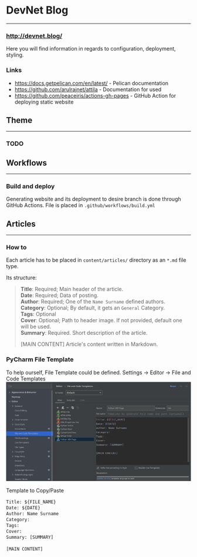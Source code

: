 # DevNet Blog

---

### **http://devnet.blog/**

Here you will find information in regards to configuration, deployment, styling.

### Links

- https://docs.getpelican.com/en/latest/ - Pelican documentation
- https://github.com/arulrajnet/attila - Documentation for used 
- https://github.com/peaceiris/actions-gh-pages - GitHub Action for deploying static website

## Theme

---


### TODO


## Workflows

---

### Build and deploy

Generating website and its deployment to desire branch is done through GitHub Actions. File is placed in `.github/workflows/build.yml`


## Articles

---

### How to

Each article has to be placed in `content/articles/` directory as an `*.md` file type.

Its structure:

> **Title**: Required; Main header of the article.  
> **Date**: Required; Data of posting.  
> **Author**: Required; One of the `Name Surname` defined authors.  
> **Category**: Optional; By default, it gets an `General` Category.  
> **Tags**: Optional  
> **Cover**: Optional; Path to header image. If not provided, default one will be used.  
> **Summary**: Required. Short description of the article.    
>  
> [MAIN CONTENT] 
> Article's content written in Markdown.

### PyCharm File Template

To help ourself, File Template could be defined. 
Settings -> Editor -> File and Code Templates
![img.png](img.png)

Template to Copy/Paste
```
Title: ${FILE_NAME}  
Date: ${DATE}  
Author: Name Surname
Category: 
Tags: 
Cover: 
Summary: [SUMMARY]

[MAIN CONTENT]
```